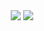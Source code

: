 <div align="center">
  <img src="https://github-readme-stats.vercel.app/api?username=hslee2008&rank_icon=github&show=reviews,discussions_started,discussions_answered,prs_merged,prs_merged_percentage&include_all_commits=true">
  <img src="https://github-readme-stats.vercel.app/api/top-langs/?username=hslee2008">
</div>

